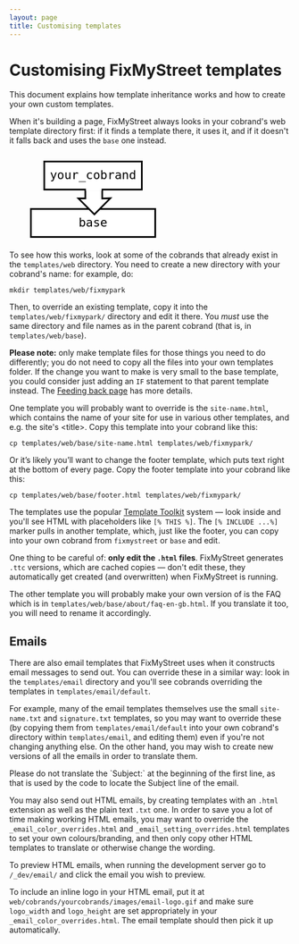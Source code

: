 ```yaml
---
layout: page
title: Customising templates
---
```


# Customising FixMyStreet templates

<p class="lead">This document explains how template inheritance works
and how to create your own custom templates.</p>

When it's building a page, FixMyStreet always looks in your cobrand's web
template directory first: if it finds a template there, it uses it, and if it
doesn't it falls back and uses the `base` one instead.

  <svg width="300" height="160" xmlns="http://www.w3.org/2000/svg">
   <g>
    <g id="fms-template-stack">
     <g id="fms_template_base">
      <rect stroke="#000000" id="svg_8" height="50.185915" width="222.884508" y="100.373239" x="38.557748" stroke-width="3" fill="#ffffff"/>
      <text stroke="#000000" transform="matrix(0.738028 0 0 0.738028 5.23944 6.41831)" xml:space="preserve" text-anchor="middle" font-family="Monospace" font-size="29" id="svg_13" y="170.305344" x="196.145042" stroke-linecap="null" stroke-linejoin="null" stroke-dasharray="null" stroke-width="0" fill="#000000">base</text>
     </g>
     <g id="fms-template-cobrand">
      <path stroke="#000000" id="svg_18" d="m136.165344,36.887947l0,44.606102l-12.435638,0l28.656036,28.656036l28.656052,-28.926376l-14.598373,0.54068l0,-45.146778l-30.278076,0.270336z" stroke-linecap="null" stroke-linejoin="null" stroke-dasharray="null" stroke-width="3" fill="#ffffff"/>
      <rect stroke="#000000" id="svg_11" height="50.185915" width="174.91267" y="15.5" x="62.543663" stroke-width="3" fill="#ffffff"/>
      <text stroke="#000000" transform="matrix(0.738028 0 0 0.738028 5.23944 6.41831)" xml:space="preserve" text-anchor="middle" font-family="Monospace" font-size="29" id="svg_14" y="55.305344" x="196.145046" stroke-linecap="null" stroke-linejoin="null" stroke-dasharray="null" stroke-width="0" fill="#000000">your_cobrand</text>
      <rect stroke="#000000" stroke-opacity="0" id="svg_19" height="5.660965" width="28.055539" y="62.210247" x="137.293877" stroke-linecap="null" stroke-linejoin="null" stroke-dasharray="null" stroke-width="3" fill="#ffffff"/>
     </g>
    </g>
   </g>
  </svg>

To see how this works, look at some of the cobrands that already exist in the
`templates/web` directory. You need to create a new directory with your
cobrand's name: for example, do:

    mkdir templates/web/fixmypark

Then, to override an existing template, copy it into the
`templates/web/fixmypark/` directory and edit it there. You *must* use the
same directory and file names as in the parent cobrand (that is, in
`templates/web/base`).

<div class="attention-box">
    <strong>Please note:</strong> only make template files for those things you
    need to do differently; you do not need to copy all the files into your own
    templates folder. If the change you want to make is very small to the
    base template, you could consider just adding an <code>IF</code>
    statement to that parent template instead. The
    <a href="/feeding-back/">Feeding back page</a> has more details.
</div>

One template you will probably want to override is the `site-name.html`, which
contains the name of your site for use in various other templates, and e.g. the
site's &lt;title&gt;. Copy this template into your cobrand like this:

    cp templates/web/base/site-name.html templates/web/fixmypark/

Or it’s likely you’ll want to change the footer template, which puts text right
at the bottom of every page. Copy the footer template into your cobrand like
this:

    cp templates/web/base/footer.html templates/web/fixmypark/

The templates use the popular <a
href="http://www.template-toolkit.org">Template Toolkit</a> system &mdash; look
inside and you'll see HTML with placeholders like `[% THIS %]`. The `[% INCLUDE
...%]` marker pulls in another template, which, just like the footer, you can
copy into your own cobrand from `fixmystreet` or `base` and edit.

<div class="attention-box warning">
    One thing to be careful of: <strong>only edit the <code>.html</code> files</strong>. FixMyStreet
    generates <code>.ttc</code> versions, which are cached copies &mdash; don't edit these, they
    automatically get created (and overwritten) when FixMyStreet is running.
</div>

The other template you will probably make your own version of is the FAQ which
is in `templates/web/base/about/faq-en-gb.html`. If you translate it too,
you will need to rename it accordingly.

## Emails

There are also email templates that FixMyStreet uses when it constructs email
messages to send out. You can override these in a similar way: look in the
`templates/email` directory and you'll see cobrands overriding the templates in
`templates/email/default`.

For example, many of the email templates themselves use the small
`site-name.txt` and `signature.txt` templates, so you may want to override
these (by copying them from `templates/email/default` into your own cobrand's
directory within `templates/email`, and editing them) even if you're not
changing anything else. On the other hand, you may wish to create new versions
of all the emails in order to translate them.

<div class="attention-box helpful-hint">
Please do not translate the `Subject:` at the beginning of the first line, as
that is used by the code to locate the Subject line of the email.
</div>

You may also send out HTML emails, by creating templates with an `.html`
extension as well as the plain text `.txt` one. In order to save you a lot of
time making working HTML emails, you may want to override the
`_email_color_overrides.html` and `_email_setting_overrides.html` templates to
set your own colours/branding, and then only copy other HTML templates to
translate or otherwise change the wording.

To preview HTML emails, when running the development server go to `/_dev/email/`
and click the email you wish to preview.

To include an inline logo in your HTML email, put it at
`web/cobrands/yourcobrands/images/email-logo.gif` and make sure `logo_width`
and `logo_height` are set appropriately in your
`_email_color_overrides.html`. The email template should then pick it up
automatically.
